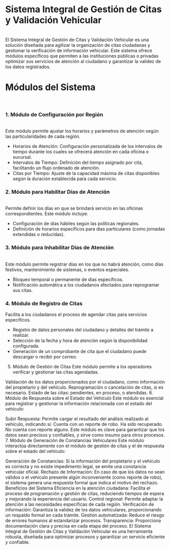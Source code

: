 <h1>Sistema Integral de Gestión de Citas y Validación Vehicular</h1><br>
El Sistema Integral de Gestión de Citas y Validación Vehicular es una solución diseñada para agilizar la organización de citas ciudadanas y gestionar la verificación de información vehicular. Este sistema ofrece módulos específicos que permiten a las instituciones públicas o privadas optimizar sus servicios de atención al ciudadano y garantizar la validez de los datos registrados.
<br>
<h1>Módulos del Sistema</h1><br>
<h3>1. Módulo de Configuración por Región</h3><br>
Este módulo permite ajustar los horarios y parámetros de atención según las particularidades de cada región.

* Horarios de Atención: Configuración personalizada de los intervalos de tiempo durante los cuales se ofrecerá atención en cada oficina o sucursal.
* Intervalos de Tiempo: Definición del tiempo asignado por cita, facilitando un flujo ordenado de atención.
* Citas por Tiempo: Ajuste de la capacidad máxima de citas disponibles según la duración establecida para cada servicio.
<h3>2. Módulo para Habilitar Días de Atención</h3><br>
Permite definir los días en que se brindará servicio en las oficinas correspondientes. Este módulo incluye:

* Configuración de días hábiles según las políticas regionales.
* Definición de horarios específicos para días particulares (como jornadas extendidas o reducidas).
<h3>3. Módulo para Inhabilitar Días de Atención</h3><br>
Este módulo permite registrar días en los que no habrá atención, como días festivos, mantenimiento de sistemas, o eventos especiales.

* Bloqueo temporal o permanente de días específicos.
* Notificación automática a los ciudadanos afectados para reprogramar sus citas.
<h3>4. Módulo de Registro de Citas</h3>
Facilita a los ciudadanos el proceso de agendar citas para servicios específicos.

* Registro de datos personales del ciudadano y detalles del trámite a realizar.
* Selección de la fecha y hora de atención según la disponibilidad configurada.
* Generación de un comprobante de cita que el ciudadano puede descargar o recibir por correo.
5. Módulo de Gestión de Citas
Este módulo permite a los operadores verificar y gestionar las citas agendadas.

Validación de los datos proporcionados por el ciudadano, como información del propietario y del vehículo.
Reprogramación o cancelación de citas, si es necesario.
Estado de las citas: pendientes, en proceso, o atendidas.
6. Módulo de Respuesta sobre el Estado del Vehículo
Este módulo es esencial para registrar y gestionar la información relacionada con el estado del vehículo:

Subir Respuesta: Permite cargar el resultado del análisis realizado al vehículo, indicando si:
Cuenta con un reporte de robo.
Ha sido recuperado.
No cuenta con reporte alguno.
Este módulo es clave para garantizar que los datos sean precisos y confiables, y sirve como insumo para otros procesos.
7. Módulo de Generación de Constancias Vehiculares
Este módulo interactúa directamente con el módulo de gestión de citas y el de respuesta sobre el estado del vehículo:

Generación de Constancias: Si la información del propietario y el vehículo es correcta y no existe impedimento legal, se emite una constancia vehicular oficial.
Rechazo de Información: En caso de que los datos no sean válidos o el vehículo presente algún inconveniente (como reporte de robo), el sistema genera una respuesta formal que indica el motivo del rechazo.
Beneficios del Sistema
Eficiencia en la atención ciudadana: Facilita el proceso de programación y gestión de citas, reduciendo tiempos de espera y mejorando la experiencia del usuario.
Control regional: Permite adaptar la atención a las necesidades específicas de cada región.
Verificación de información: Garantiza la validez de los datos vehiculares, proporcionando un respaldo formal en cada trámite.
Gestión automatizada: Reduce el riesgo de errores humanos al estandarizar procesos.
Transparencia: Proporciona documentación clara y precisa en cada etapa del proceso.
El Sistema Integral de Gestión de Citas y Validación Vehicular es una herramienta robusta, diseñada para optimizar procesos y garantizar un servicio eficiente y confiable.

